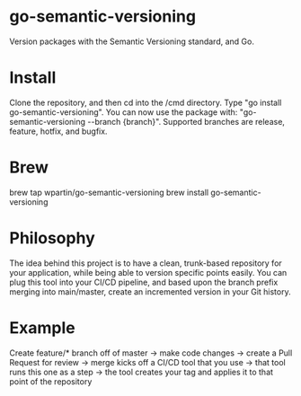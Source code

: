 # go-semantic-versioning
Version packages with the Semantic Versioning standard, and Go.

# Install
Clone the repository, and then cd into the /cmd directory. Type "go install go-semantic-versioning". You can now use the package with: "go-semantic-versioning --branch {branch}". Supported branches are release, feature, hotfix, and bugfix.

# Brew
brew tap wpartin/go-semantic-versioning
brew install go-semantic-versioning

# Philosophy
The idea behind this project is to have a clean, trunk-based repository for your application, while being able to version specific points easily. You can plug this tool into your CI/CD pipeline, and based upon the branch prefix merging into main/master, create an incremented version in your Git history.

# Example
Create feature/* branch off of master -> make code changes -> create a Pull Request for review -> merge kicks off a CI/CD tool that you use -> that tool runs this one as a step -> the tool creates your tag and applies it to that point of the repository
